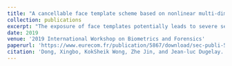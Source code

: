 ```yaml
---
title: "A cancellable face template scheme based on nonlinear multi-dimension spectral hashing"
collection: publications
excerpt: "The exposure of face templates potentially leads to severe security and privacy risks. For example, the attacker can utilize the compromised face template to masquerade the template owner. In addition, these concerns are aggravated since face is irreplaceable and irrevocable. In this paper, we propose a cancelable transform, namely nonlinear multidimension spectral hashing (NMDSH) to protect face template. Essentially, NMDSH utilizes a many-to-one function to transform real-valued deep face feature vector into binary code. The transformed template thus possesses strong non-invertible property. Next, a highly nonlinear softmod function is further adapted into the scheme to provide an additional layer of protection against similarity-based attack. The accuracy performance of NMDSH is evaluated. Experiment results suggest that NMDSH can preserve the accuracy performance largely. Properties including non-invertibility, revocability and resistance to similarity-based attack are also evaluated.<br/><img src='/images/nmdsh.png'>"
date: 2019
venue: '2019 International Workshop on Biometrics and Forensics'
paperurl: 'https://www.eurecom.fr/publication/5867/download/sec-publi-5867_2.pdf'
citation: 'Dong, Xingbo, KokSheik Wong, Zhe Jin, and Jean-luc Dugelay. "A cancellable face template scheme based on nonlinear multi-dimension spectral hashing." In 2019 7th International Workshop on Biometrics and Forensics (IWBF), pp. 1-6. IEEE, 2019.'
---
```


